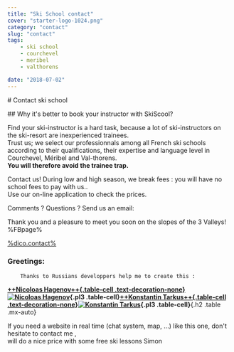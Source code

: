 ```yaml
---
title: "Ski School contact"
cover: "starter-logo-1024.png"
category: "contact"
slug: "contact"
tags:
    - ski school
    - courchevel
    - meribel
    - valthorens

date: "2018-07-02"
---
```


# Contact ski school

## Why it's better to book your instructor with SkiScool?

Find your ski-instructor is a hard task, because a lot of ski-instructors on the ski-resort are inexperienced trainees.  
Trust us; we select our professionnals among all French ski schools according to their qualifications, their expertise and language level in Courchevel, Méribel and Val-thorens.   
**You will therefore avoid the trainee trap.**

Contact us! During low and high season, we break fees : you will have no school fees to pay with us..  
Use our on-line application to check the prices.  

Comments ? Questions ? Send us an email:

Thank you and a pleasure to meet you soon on the slopes of the 3 Valleys!   
%FBpage%

<a href="%mail%?subject=request_skiscool" class="mail">%dico.contact%</a>

### Greetings:
            
        Thanks to Russians developpers help me to create this :
        
 **[++Nicoloas Hagenov++{.table-cell .text-decoration-none}![Nicoloas Hagenov](https://scontent.xx.fbcdn.net/v/t1.0-1/p100x100/12631362_188622528167328_5371768496074497012_n.jpg?oh=6bdb6bb8bccf8f7be789b4f9bcf3f1c3&oe=589CEA46)](https://www.facebook.com/profile.php?id=100010587453193&fref=ts){.pl3 .table-cell}[++Konstantin Tarkus++{.table-cell .text-decoration-none}![Konstantin Tarkus](https://pbs.twimg.com/profile_images/916383839609675777/N2nNNxx3_400x400.jpg)](https://twitter.com/koistya?lang=fr){.pl3 .table-cell}**{.h2 .table .mx-auto}
 
 If you need a website in real time (chat system, map, ...) like this one, don't hesitate to contact me ,  
will do a nice price with some free ski lessons **<i class="fa fa-smile-o"> </i>** 
Simon    
